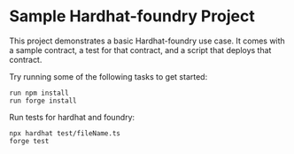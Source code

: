 # Sample Hardhat-foundry Project

This project demonstrates a basic Hardhat-foundry use case. It comes with a sample contract, a test for that contract, and a script that deploys that contract.

Try running some of the following tasks to get started:

```shell
run npm install
run forge install
```

Run tests for hardhat and foundry: 
```shell
npx hardhat test/fileName.ts 
forge test
```